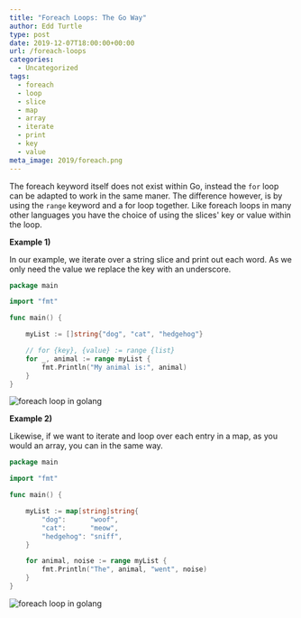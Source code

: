 ```yaml
---
title: "Foreach Loops: The Go Way"
author: Edd Turtle
type: post
date: 2019-12-07T18:00:00+00:00
url: /foreach-loops
categories:
  - Uncategorized
tags:
  - foreach
  - loop
  - slice
  - map
  - array
  - iterate
  - print
  - key
  - value
meta_image: 2019/foreach.png
---
```


The foreach keyword itself does not exist within Go, instead the `for` loop can be adapted to work in the same maner. The difference however, is by using the `range` keyword and a for loop together. Like foreach loops in many other languages you have the choice of using the slices' key or value within the loop.

**Example 1)**

In our example, we iterate over a string slice and print out each word. As we only need the value we replace the key with an underscore.

```go
package main

import "fmt"

func main() {

	myList := []string{"dog", "cat", "hedgehog"}

	// for {key}, {value} := range {list}
	for _, animal := range myList {
		fmt.Println("My animal is:", animal)
	}
}
```

![foreach loop in golang](/img/2019/foreach.png)

**Example 2)**

Likewise, if we want to iterate and loop over each entry in a map, as you would an array, you can in the same way.

```go
package main

import "fmt"

func main() {

	myList := map[string]string{
		"dog":      "woof",
		"cat":      "meow",
		"hedgehog": "sniff",
	}

	for animal, noise := range myList {
		fmt.Println("The", animal, "went", noise)
	}
}
```

![foreach loop in golang](/img/2019/foreach2.png)